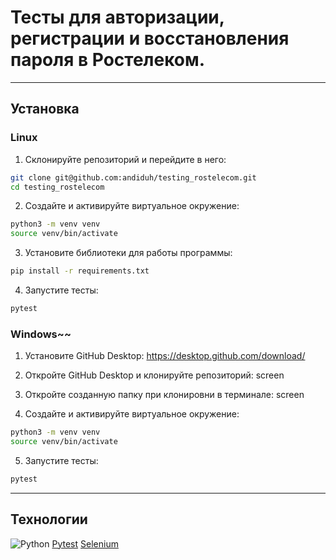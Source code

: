 # Тесты для авторизации, регистрации и восстановления пароля в Ростелеком.

___
## Установка

### Linux
1. Склонируйте репозиторий и перейдите в него:
```bash
git clone git@github.com:andiduh/testing_rostelecom.git
cd testing_rostelecom
```

2. Создайте и активируйте виртуальное окружение:
```bash
python3 -m venv venv
source venv/bin/activate
```

3. Установите библиотеки для работы программы:
```bash
pip install -r requirements.txt
```

4. Запустите тесты:
```bash
pytest
```

### Windows~~
1. Установите GitHub Desktop:
https://desktop.github.com/download/

2. Откройте GitHub Desktop и клонируйте репозиторий:
screen

3. Откройте созданную папку при клонировни в терминале:
screen

4. Создайте и активируйте виртуальное окружение:
```bash
python3 -m venv venv
source venv/bin/activate
``` 

5. Запустите тесты:
```bash 
pytest
```

___
## Технологии

![Python](https://img.shields.io/badge/python-3.12.4-white)
[Pytest](https://img.shields.io/badge/pytest-8.3.3-green)
[Selenium](https://img.shields.io/badge/selenium-4.25.0-blue)

